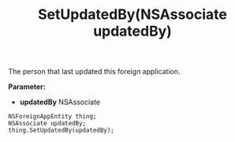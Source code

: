 ﻿---
uid: crmscript_ref_NSForeignAppEntity_SetUpdatedBy
title: SetUpdatedBy(NSAssociate updatedBy)
intellisense: NSForeignAppEntity.SetUpdatedBy
keywords: NSForeignAppEntity, GetUpdatedBy
so.topic: reference
---

The person that last updated this foreign application.

**Parameter:** 
 - **updatedBy** NSAssociate

```crmscript
NSForeignAppEntity thing;
NSAssociate updatedBy;
thing.SetUpdatedBy(updatedBy);
```


